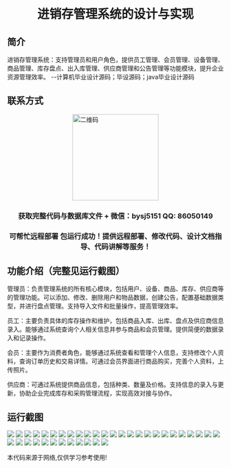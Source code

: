 <p><h1 align="center">进销存管理系统的设计与实现</h1></p>

## 简介
进销存管理系统：支持管理员和用户角色，提供员工管理、会员管理、设备管理、商品管理、库存盘点、出入库管理、供应商管理和公告管理等功能模块，提升企业资源管理效率。    --计算机毕业设计源码；毕设源码；java毕业设计源码


## 联系方式
<img src="https://bs-1329754181.cos.ap-shanghai.myqcloud.com/wx.jpg" alt="二维码" style="display: block; margin: 0 auto;" width="200px">
<p><h3 align="center">获取完整代码与数据库文件 + 微信：bysj5151 QQ: 86050149</h3></p>
<p><h3 align="center">可帮忙远程部署 包运行成功！提供远程部署、修改代码、设计文档指导、代码讲解等服务！</h3></p>

## 功能介绍（完整见运行截图）
管理员：负责管理系统的所有核心模块，包括用户、设备、商品、库存、供应商等的管理功能。可以添加、修改、删除用户和物品数据，创建公告，配置基础数据类型，并进行盘点管理。支持导入文件和批量操作，提高管理效率。

员工：主要负责具体的库存操作和维护，包括商品入库、出库、盘点及供应商信息录入。能够通过系统查询个人相关信息并参与商品和会员管理。提供简便的数据录入和记录操作。

会员：主要作为消费者角色，能够通过系统查看和管理个人信息，支持修改个人资料，查询订单历史和交易详情。可通过会员界面进行商品购买，完善个人资料，上传照片。

供应商：可通过系统提供商品信息，包括种类、数量及价格。支持信息的录入与更新，协助企业完成库存和采购管理流程，实现高效对接与协作。


## 运行截图
![](img/001.jpg)
![](img/002.jpg)
![](img/003.jpg)
![](img/004.jpg)
![](img/005.jpg)
![](img/006.jpg)
![](img/007.jpg)
![](img/008.jpg)
![](img/009.jpg)
![](img/010.jpg)
![](img/011.jpg)
![](img/012.jpg)
![](img/013.jpg)
![](img/014.jpg)
![](img/015.jpg)
![](img/016.jpg)
![](img/017.jpg)
![](img/018.jpg)
![](img/019.jpg)
![](img/020.jpg)
![](img/021.jpg)
![](img/022.jpg)
![](img/023.jpg)
![](img/024.jpg)
![](img/025.jpg)
![](img/026.jpg)
![](img/027.jpg)
![](img/028.jpg)
![](img/029.jpg)
![](img/030.jpg)
![](img/031.jpg)
![](img/032.jpg)
![](img/033.jpg)
![](img/034.jpg)
![](img/035.jpg)
![](img/036.jpg)
![](img/037.jpg)

<p>本代码来源于网络,仅供学习参考使用!</p>
